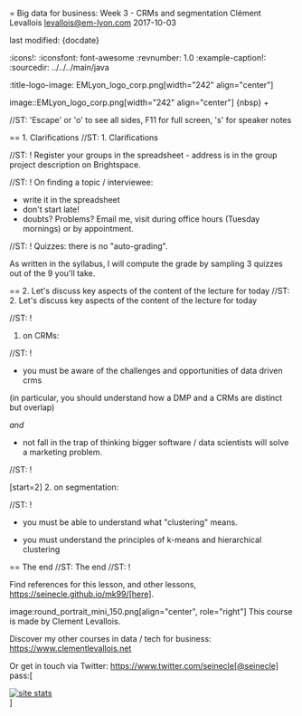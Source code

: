 = Big data for business: Week 3 - CRMs and segmentation
Clément Levallois <levallois@em-lyon.com>
2017-10-03

last modified: {docdate}

:icons!:
:iconsfont:   font-awesome
:revnumber: 1.0
:example-caption!:
:sourcedir: ../../../main/java

:title-logo-image: EMLyon_logo_corp.png[width="242" align="center"]

image::EMLyon_logo_corp.png[width="242" align="center"]
{nbsp} +

//ST: 'Escape' or 'o' to see all sides, F11 for full screen, 's' for speaker notes


== 1. Clarifications
//ST: 1. Clarifications

//ST: !
Register your groups in the spreadsheet - address is in the group project description on Brightspace.

//ST: !
On finding a topic / interviewee:

- write it in the spreadsheet
- don't start late!
- doubts? Problems? Email me, visit during office hours (Tuesday mornings) or by appointment.

//ST: !
Quizzes: there is no "auto-grading".

As written in the syllabus, I will compute the grade by sampling 3 quizzes out of the 9 you'll take.

== 2. Let's discuss key aspects of the content of the lecture for today
//ST: 2. Let's discuss key aspects of the content of the lecture for today

//ST: !
1. on CRMs:

//ST: !
- you must be aware of the challenges and opportunities of data driven crms

(in particular, you should understand how a DMP and a CRMs are distinct but overlap)

*and*

- not fall in the trap of thinking bigger software / data scientists will solve a marketing problem.

//ST: !

[start=2]
2. on segmentation:

//ST: !
- you must be able to understand what "clustering" means.

- you must understand the principles of k-means and hierarchical clustering



== The end
//ST: The end
//ST: !

Find references for this lesson, and other lessons, https://seinecle.github.io/mk99/[here].

image:round_portrait_mini_150.png[align="center", role="right"]
This course is made by Clement Levallois.

Discover my other courses in data / tech for business: https://www.clementlevallois.net

Or get in touch via Twitter: https://www.twitter.com/seinecle[@seinecle]
pass:[    <!-- Start of StatCounter Code for Default Guide -->
    <script type="text/javascript">
        var sc_project = 11411204;
        var sc_invisible = 1;
        var sc_security = "7b86ca26";
        var scJsHost = (("https:" == document.location.protocol) ?
            "https://secure." : "http://www.");
        document.write("<sc" + "ript type='text/javascript' src='" +
            scJsHost +
            "statcounter.com/counter/counter.js'></" + "script>");
    </script>
    <noscript><div class="statcounter"><a title="site stats"
    href="http://statcounter.com/" target="_blank"><img
    class="statcounter"
    src="//c.statcounter.com/11411204/0/7b86ca26/1/" alt="site
    stats"></a></div></noscript>
    <!-- End of StatCounter Code for Default Guide -->]
